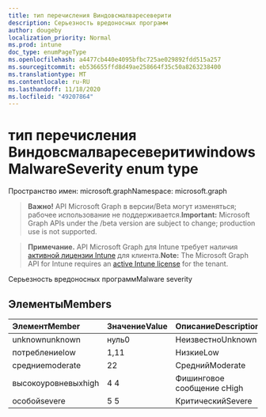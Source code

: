 ```yaml
---
title: тип перечисления Виндовсмалваресеверити
description: Серьезность вредоносных программ
author: dougeby
localization_priority: Normal
ms.prod: intune
doc_type: enumPageType
ms.openlocfilehash: a4477cb440e4095bfbc725ae029892fdd515a257
ms.sourcegitcommit: eb536655ffd8d49ae258664f35c50a8263238400
ms.translationtype: MT
ms.contentlocale: ru-RU
ms.lasthandoff: 11/18/2020
ms.locfileid: "49207864"
---
```

# <a name="windowsmalwareseverity-enum-type"></a><span data-ttu-id="93945-103">тип перечисления Виндовсмалваресеверити</span><span class="sxs-lookup"><span data-stu-id="93945-103">windowsMalwareSeverity enum type</span></span>

<span data-ttu-id="93945-104">Пространство имен: microsoft.graph</span><span class="sxs-lookup"><span data-stu-id="93945-104">Namespace: microsoft.graph</span></span>

> <span data-ttu-id="93945-105">**Важно!** API Microsoft Graph в версии/Beta могут изменяться; рабочее использование не поддерживается.</span><span class="sxs-lookup"><span data-stu-id="93945-105">**Important:** Microsoft Graph APIs under the /beta version are subject to change; production use is not supported.</span></span>

> <span data-ttu-id="93945-106">**Примечание.** API Microsoft Graph для Intune требует наличия [активной лицензии Intune](https://go.microsoft.com/fwlink/?linkid=839381) для клиента.</span><span class="sxs-lookup"><span data-stu-id="93945-106">**Note:** The Microsoft Graph API for Intune requires an [active Intune license](https://go.microsoft.com/fwlink/?linkid=839381) for the tenant.</span></span>

<span data-ttu-id="93945-107">Серьезность вредоносных программ</span><span class="sxs-lookup"><span data-stu-id="93945-107">Malware severity</span></span>

## <a name="members"></a><span data-ttu-id="93945-108">Элементы</span><span class="sxs-lookup"><span data-stu-id="93945-108">Members</span></span>
|<span data-ttu-id="93945-109">Элемент</span><span class="sxs-lookup"><span data-stu-id="93945-109">Member</span></span>|<span data-ttu-id="93945-110">Значение</span><span class="sxs-lookup"><span data-stu-id="93945-110">Value</span></span>|<span data-ttu-id="93945-111">Описание</span><span class="sxs-lookup"><span data-stu-id="93945-111">Description</span></span>|
|:---|:---|:---|
|<span data-ttu-id="93945-112">unknown</span><span class="sxs-lookup"><span data-stu-id="93945-112">unknown</span></span>|<span data-ttu-id="93945-113">нуль</span><span class="sxs-lookup"><span data-stu-id="93945-113">0</span></span>|<span data-ttu-id="93945-114">Неизвестно</span><span class="sxs-lookup"><span data-stu-id="93945-114">Unknown</span></span>|
|<span data-ttu-id="93945-115">потребление</span><span class="sxs-lookup"><span data-stu-id="93945-115">low</span></span>|<span data-ttu-id="93945-116">1,1</span><span class="sxs-lookup"><span data-stu-id="93945-116">1</span></span>|<span data-ttu-id="93945-117">Низкие</span><span class="sxs-lookup"><span data-stu-id="93945-117">Low</span></span>|
|<span data-ttu-id="93945-118">средние</span><span class="sxs-lookup"><span data-stu-id="93945-118">moderate</span></span>|<span data-ttu-id="93945-119">2</span><span class="sxs-lookup"><span data-stu-id="93945-119">2</span></span>|<span data-ttu-id="93945-120">Средний</span><span class="sxs-lookup"><span data-stu-id="93945-120">Moderate</span></span>|
|<span data-ttu-id="93945-121">высокоуровневых</span><span class="sxs-lookup"><span data-stu-id="93945-121">high</span></span>|<span data-ttu-id="93945-122">4 </span><span class="sxs-lookup"><span data-stu-id="93945-122">4</span></span>|<span data-ttu-id="93945-123">Фишинговое сообщение с</span><span class="sxs-lookup"><span data-stu-id="93945-123">High</span></span>|
|<span data-ttu-id="93945-124">особой</span><span class="sxs-lookup"><span data-stu-id="93945-124">severe</span></span>|<span data-ttu-id="93945-125">5 </span><span class="sxs-lookup"><span data-stu-id="93945-125">5</span></span>|<span data-ttu-id="93945-126">Критический</span><span class="sxs-lookup"><span data-stu-id="93945-126">Severe</span></span>|




